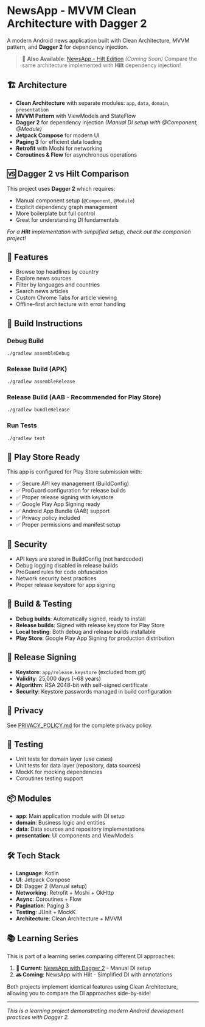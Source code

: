 # NewsApp - MVVM Clean Architecture with Dagger 2

A modern Android news application built with Clean Architecture, MVVM pattern, and **Dagger 2** for dependency injection.

> 🔗 **Also Available**: [NewsApp - Hilt Edition](https://github.com/amritthakur/NewsApp-MVVM-Clean-Hilt) *(Coming Soon)*
> Compare the same architecture implemented with **Hilt** dependency injection!

## 🏗️ Architecture

- **Clean Architecture** with separate modules: `app`, `data`, `domain`, `presentation`
- **MVVM Pattern** with ViewModels and StateFlow
- **Dagger 2** for dependency injection *(Manual DI setup with @Component, @Module)*
- **Jetpack Compose** for modern UI
- **Paging 3** for efficient data loading
- **Retrofit** with Moshi for networking
- **Coroutines & Flow** for asynchronous operations

## 🆚 **Dagger 2 vs Hilt Comparison**

This project uses **Dagger 2** which requires:
- Manual component setup (`@Component`, `@Module`)
- Explicit dependency graph management
- More boilerplate but full control
- Great for understanding DI fundamentals

*For a **Hilt** implementation with simplified setup, check out the companion project!*

## 🚀 Features

- Browse top headlines by country
- Explore news sources
- Filter by languages and countries
- Search news articles
- Custom Chrome Tabs for article viewing
- Offline-first architecture with error handling

## 🔧 Build Instructions

### Debug Build
```bash
./gradlew assembleDebug
```

### Release Build (APK)
```bash
./gradlew assembleRelease
```

### Release Build (AAB - Recommended for Play Store)
```bash
./gradlew bundleRelease
```

### Run Tests
```bash
./gradlew test
```

## 📱 Play Store Ready

This app is configured for Play Store submission with:
- ✅ Secure API key management (BuildConfig)
- ✅ ProGuard configuration for release builds
- ✅ Proper release signing with keystore
- ✅ Google Play App Signing ready
- ✅ Android App Bundle (AAB) support
- ✅ Privacy policy included
- ✅ Proper permissions and manifest setup

## 🔐 Security

- API keys are stored in BuildConfig (not hardcoded)
- Debug logging disabled in release builds
- ProGuard rules for code obfuscation
- Network security best practices
- Proper release keystore for app signing

## 📱 Build & Testing

- **Debug builds**: Automatically signed, ready to install
- **Release builds**: Signed with release keystore for Play Store
- **Local testing**: Both debug and release builds installable
- **Play Store**: Google Play App Signing for production distribution

## 🔑 Release Signing

- **Keystore**: `app/release.keystore` (excluded from git)
- **Validity**: 25,000 days (~68 years)
- **Algorithm**: RSA 2048-bit with self-signed certificate
- **Security**: Keystore passwords managed in build configuration

## 📄 Privacy

See [PRIVACY_POLICY.md](PRIVACY_POLICY.md) for the complete privacy policy.

## 🧪 Testing

- Unit tests for domain layer (use cases)
- Unit tests for data layer (repository, data sources)
- MockK for mocking dependencies
- Coroutines testing support

## 📦 Modules

- **app**: Main application module with DI setup
- **domain**: Business logic and entities
- **data**: Data sources and repository implementations
- **presentation**: UI components and ViewModels

## 🛠️ Tech Stack

- **Language**: Kotlin
- **UI**: Jetpack Compose
- **DI**: Dagger 2 (Manual setup)
- **Networking**: Retrofit + Moshi + OkHttp
- **Async**: Coroutines + Flow
- **Pagination**: Paging 3
- **Testing**: JUnit + MockK
- **Architecture**: Clean Architecture + MVVM

## 📚 **Learning Series**

This is part of a learning series comparing different DI approaches:

1. **📍 Current**: [NewsApp with Dagger 2](.) - Manual DI setup
2. **🔜 Coming**: NewsApp with Hilt - Simplified DI with annotations

Both projects implement identical features using Clean Architecture, allowing you to compare the DI approaches side-by-side!

---
*This is a learning project demonstrating modern Android development practices with Dagger 2.*